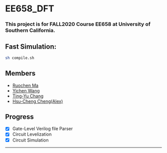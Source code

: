 # EE658_DFT
### This project is for FALL2020 Course EE658 at University of Southern California.

## Fast Simulation:
```Bash
sh compile.sh
```
## Members
* [Ruochen Ma](https://github.com/ruochen627)
* [Yichen Wang](https://github.com/wyc811504)
* [Ting-Yu Chang](https://github.com/TingYu0924)
* [Hsu-Cheng Cheng(Alex)](https://github.com/HCC7952889662)

## Progress
- [x] Gate-Level Verilog file Parser
- [x] Circuit Levelization
- [x] Circuit Simulation
*******
